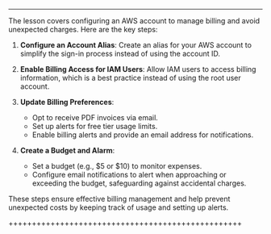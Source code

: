 













****************************************************************************

The lesson covers configuring an AWS account to manage billing and avoid unexpected charges. Here are the key steps:

1. **Configure an Account Alias**: Create an alias for your AWS account to simplify the sign-in process instead of using the account ID.

2. **Enable Billing Access for IAM Users**: Allow IAM users to access billing information, which is a best practice instead of using the root user account.

3. **Update Billing Preferences**: 
   - Opt to receive PDF invoices via email.
   - Set up alerts for free tier usage limits.
   - Enable billing alerts and provide an email address for notifications.

4. **Create a Budget and Alarm**: 
   - Set a budget (e.g., $5 or $10) to monitor expenses.
   - Configure email notifications to alert when approaching or exceeding the budget, safeguarding against accidental charges.

These steps ensure effective billing management and help prevent unexpected costs by keeping track of usage and setting up alerts.

++++++++++++++++++++++++++++++++++++++++++++++++++
